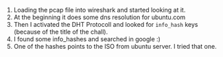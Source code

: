  1. Loading the pcap file into wireshark and started looking at it.
 1. At the beginning it does some dns resolution for ubuntu.com
 1. Then I activated the DHT Protocoll and looked for `info_hash` keys (because of the title of the chall).
 1. I found some info_hashes and searched in google :)
 1. One of the hashes points to the ISO from ubuntu server. I tried that one.
